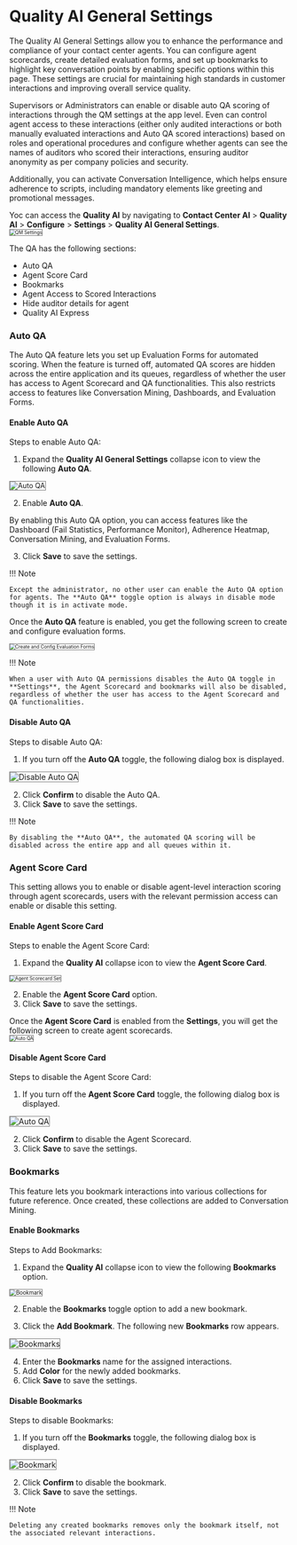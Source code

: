# Quality AI General Settings

The Quality AI General Settings allow you to enhance the performance and compliance of your contact center agents. You can configure agent scorecards, create detailed evaluation forms, and set up bookmarks to highlight key conversation points by enabling specific options within this page. These settings are crucial for maintaining high standards in customer interactions and improving overall service quality.

Supervisors or Administrators can enable or disable auto QA scoring of interactions through the QM settings at the app level. Even can control agent access to these interactions (either only audited interactions or both manually evaluated interactions and Auto QA scored interactions) based on roles and operational procedures and configure whether agents can see the names of auditors who scored their interactions, ensuring auditor anonymity as per company policies and security.

Additionally, you can activate Conversation Intelligence, which helps ensure adherence to scripts, including mandatory elements like greeting and promotional messages.

Yoc can access the **Quality AI** by navigating to **Contact Center AI** > **Quality AI** > **Configure** > **Settings** > **Quality AI General Settings**.  
<img src="../settings/images/qm-setting.png" alt="QM Settings" title="QM Settings" style="border: 1px solid gray; zoom:60%;">

The QA has the following sections:

* Auto QA
* Agent Score Card
* Bookmarks
* Agent Access to Scored Interactions
* Hide auditor details for agent
* Quality AI Express

### Auto QA

The Auto QA feature lets you set up Evaluation Forms for automated scoring. When the feature is turned off, automated QA scores are hidden across the entire application and its queues, regardless of whether the user has access to Agent Scorecard and QA functionalities. This also restricts access to features like Conversation Mining, Dashboards, and Evaluation Forms.

#### Enable Auto QA

Steps to enable Auto QA:

1. Expand the **Quality AI General Settings** collapse icon to view the following **Auto QA**.  
<img src="../settings/images/auto-qa.png" alt="Auto QA" title="Auto QA" style="border: 1px solid gray; zoom:90%;">

2. Enable **Auto QA**.

By enabling this Auto QA option, you can access features like the Dashboard (Fail Statistics, Performance Monitor), Adherence Heatmap, Conversation Mining, and Evaluation Forms.

3. Click **Save** to save the settings.

!!! Note

    Except the administrator, no other user can enable the Auto QA option for agents. The **Auto QA** toggle option is always in disable mode though it is in activate mode.
    
Once the **Auto QA** feature is enabled, you get the following screen to create and configure evaluation forms.

<img src="../settings/images/qa-settings-eva-forms.png" alt="Create and Config Evaluation Forms" title="Create and Config Evaluation Forms" style="border: 1px solid gray; zoom:60%;">

!!! Note

    When a user with Auto QA permissions disables the Auto QA toggle in **Settings**, the Agent Scorecard and bookmarks will also be disabled, regardless of whether the user has access to the Agent Scorecard and QA functionalities.

#### Disable Auto QA

Steps to disable Auto QA:

1. If you turn off the **Auto QA** toggle, the following dialog box is displayed.  
<img src="../settings/images/disable-auto-qa.png" alt="Disable Auto QA" title="Disable Auto QA" style="border: 1px solid gray; zoom:100%;">

2. Click **Confirm** to disable the Auto QA.
3. Click **Save** to save the settings.

!!! Note

    By disabling the **Auto QA**, the automated QA scoring will be disabled across the entire app and all queues within it.
    
### Agent Score Card

This setting allows you to enable or disable agent-level interaction scoring through agent scorecards, users with the relevant permission access can enable or disable this setting.

#### Enable Agent Score Card

Steps to enable the Agent Score Card:  
1. Expand the **Quality AI** collapse icon to view the **Agent Score Card**.   
<img src="../settings/quality-ai-general-settings/images/sett-agent-scorecard.png" alt="Agent Scorecard Set" title="Agent Scorecard Set" style="border: 1px solid gray; zoom:60%;">



2. Enable the **Agent Score Card** option.
3. Click **Save** to save the settings.

Once the **Agent Score Card** is enabled from the **Settings**, you will get the following screen to create agent scorecards.  
<img src="../settings/images/settings-enable-agent-scorecard.png" alt="Auto QA" title="Auto QA" style="border: 1px solid gray; zoom:60%;">

#### Disable Agent Score Card
Steps to disable the Agent Score Card:

1. If you turn off the **Agent Score Card** toggle, the following dialog box is displayed.  
<img src="../settings/images/disable-agent-scorecard.png" alt="Auto QA" title="Auto QA" style="border: 1px solid gray; zoom:100%;">

2. Click **Confirm** to disable the Agent Scorecard.
3. Click **Save** to save the settings.

### Bookmarks

This feature lets you bookmark interactions into various collections for future reference. Once created, these collections are added to Conversation Mining.

#### Enable Bookmarks
Steps to Add Bookmarks:

1. Expand the **Quality AI** collapse icon to view the following **Bookmarks** option.  
<img src="../settings/images/settings-bookmarks.png" alt="Bookmark" title="Bookmark" style="border: 1px solid gray; zoom:70%;">

2. Enable the **Bookmarks** toggle option to add a new bookmark.

3. Click the **Add Bookmark**. The following new **Bookmarks** row appears.
<img src="../settings/images/settings-new-bookmarks.png" alt="Bookmarks" title="Bookmarks" style="border: 1px solid gray; zoom:100%;">

4. Enter the **Bookmarks** name for the assigned interactions.
5. Add **Color** for the newly added bookmarks.
6. Click **Save** to save the settings.

#### Disable Bookmarks
Steps to disable Bookmarks:

1. If you turn off the **Bookmarks** toggle, the following dialog box is displayed.   
<img src="../settings/images/delete-bookmark.png" alt="Bookmark" title="Bookmark" style="border: 1px solid gray; zoom:100%;">

2. Click **Confirm** to disable the bookmark.
3. Click **Save** to save the settings.

!!! Note
    
    Deleting any created bookmarks removes only the bookmark itself, not the associated relevant interactions.


